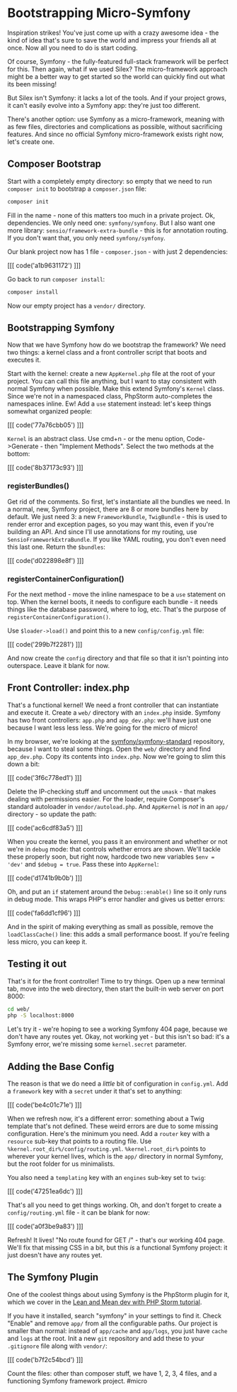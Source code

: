 # Bootstrapping Micro-Symfony

Inspiration strikes! You've just come up with a crazy awesome idea - the kind of idea
that's sure to save the world and impress your friends all at once. Now all you need
to do is start coding.

Of course, Symfony - the fully-featured full-stack framework will be perfect for this.
Then again, what if we used Silex? The micro-framework approach might be a better
way to get started so the world can quickly find out what its been missing!

But Silex isn't Symfony: it lacks a lot of the tools. And if your project grows, it 
can't easily evolve into a Symfony app: they're just too different.

There's another option: use Symfony as a micro-framework, meaning with as few files,
directories and complications as possible, without sacrificing features. And since
no official Symfony micro-framework exists right now, let's create one.

## Composer Bootstrap

Start with a completely empty directory: so empty that we need to run `composer init`
to bootstrap a `composer.json` file:

```bash
composer init
```

Fill in the name - none of this matters too much in a private project. Ok, dependencies.
We only need one: `symfony/symfony`. But I also want one more library:
`sensio/framework-extra-bundle` - this is for annotation routing. If you don't want
that, you only need `symfony/symfony`.

Our blank project now has 1 file - `composer.json` - with just 2 dependencies:

[[[ code('a1b9631172') ]]]

Go back to run `composer install`:

```bash
composer install
```

Now our empty project has a `vendor/` directory.

## Bootstrapping Symfony

Now that we have Symfony how do we bootstrap the framework? We need two things: a 
kernel class and a front controller script that boots and executes it.

Start with the kernel: create a new `AppKernel.php` file at the root of your project.
You can call this file anything, but I want to stay consistent with normal Symfony
when possible. Make this extend Symfony's `Kernel` class. Since we're not in a namespaced
class, PhpStorm auto-completes the namespaces inline. Ew! Add a `use` statement instead:
let's keep things somewhat organized people:

[[[ code('77a76cbb05') ]]]

`Kernel` is an abstract class. Use cmd+n - or the menu option, Code->Generate - then 
"Implement Methods". Select the two methods at the bottom:

[[[ code('8b37173c93') ]]]

### registerBundles()

Get rid of the comments. So first, let's instantiate all the bundles we need.
In a normal, new, Symfony project, there are 8 or more bundles here by default. We
just need 3: a new `FrameworkBundle`, `TwigBundle` - this is used to render error
and exception pages, so you may want this, even if you're building an API. And since
I'll use annotations for my routing, use `SensioFrameworkExtraBundle`. If you like
YAML routing, you don't even need this last one. Return the `$bundles`:

[[[ code('d022898e8f') ]]]

### registerContainerConfiguration()

For the next method - move the inline namespace to be a `use` statement on top. When
the kernel boots, it needs to configure each bundle - it needs things like the database
password, where to log, etc. That's the purpose of `registerContainerConfiguration()`.

Use `$loader->load()` and point this to a new `config/config.yml` file:

[[[ code('299b7f2281') ]]]

And now create the `config` directory and that file so that it isn't pointing into
outerspace. Leave it blank for now.

## Front Controller: index.php

That's a functional kernel! We need a front controller that can instantiate and execute
it. Create a `web/` directory with an `index.php` inside. Symfony has two front controllers:
`app.php` and `app_dev.php`: we'll have just one because I want less less less. We're going
for the micro of micro!

In my browser, we're looking at the [symfony/symfony-standard](https://github.com/symfony/symfony-standard)
repository, because I want to steal some things. Open the `web/` directory and find
`app_dev.php`. Copy its contents into `index.php`. Now we're going to slim this
down a bit:

[[[ code('3f6c778ed1') ]]]

Delete the IP-checking stuff and uncomment out the `umask` - that makes dealing
with permissions easier. For the loader, require Composer's standard autoloader
in `vendor/autoload.php`. And `AppKernel` is *not* in an `app/` directory - so update
the path:

[[[ code('ac6cdf83a5') ]]]

When you create the kernel, you pass it an environment and whether or not we're in
`debug` mode: that controls whether errors are shown. We'll tackle these properly
soon, but right now, hardcode two new variables `$env = 'dev'` and `$debug = true`.
Pass these into `AppKernel`:

[[[ code('d1741b9b0b') ]]]

Oh, and put an `if` statement around the `Debug::enable()` line so it only runs in
debug mode. This wraps PHP's error handler and gives us better errors:

[[[ code('fa6dd1cf96') ]]]

And in the spirit of making everything as small as possible, remove the `loadClassCache()`
line: this adds a small performance boost. If you're feeling less micro, you can keep it.

## Testing it out

That's it for the front controller! Time to try things. Open up a new terminal tab,
move into the web directory, then start the built-in web server on port 8000:

```bash
cd web/
php -S localhost:8000
```

Let's try it - we're hoping to see a working Symfony 404 page, because we don't have
any routes yet. Okay, not working yet - but this isn't so bad: it's a Symfony error,
we're missing some `kernel.secret` parameter.

## Adding the Base Config

The reason is that we do need a *little* bit of configuration in `config.yml`. Add
a `framework` key with a `secret` under it that's set to anything:

[[[ code('be4c01c71e') ]]]

When we refresh now, it's a different error: something about a Twig template that's
not defined. These weird errors are due to some missing configuration. Here's the
minimum you need. Add a `router` key with a `resource` sub-key that points to a routing
file. Use `%kernel.root_dir%/config/routing.yml`. `%kernel.root_dir%` points to
wherever your kernel lives, which is the `app/` directory in normal Symfony, but
the root folder for us minimalists.

You also need a `templating` key with an `engines` sub-key set to `twig`:

[[[ code('47251ea6dc') ]]]

That's all you need to get things working. Oh, and don't forget to create
a `config/routing.yml` file - it can be blank for now:

[[[ code('a0f3be9a83') ]]]

Refresh! It lives! "No route found for GET /" - that's our working 404 page. We'll fix 
that missing CSS in a bit, but this *is* a functional Symfony project: it just doesn't
have any routes yet.

## The Symfony Plugin

One of the coolest things about using Symfony is the PhpStorm plugin for it, which we
cover in the [Lean and Mean dev with PHP Storm tutorial](https://knpuniversity.com/screencast/phpstorm). 

If you have it installed, search "symfony" in your settings to find it. Check "Enable" and
remove `app/` from all the configurable paths. Our project is smaller than normal:
instead of `app/cache` and `app/logs`, you just have `cache` and `logs` at the root.
Init a new `git` repository and add these to your `.gitignore` file along with `vendor/`:

[[[ code('b7f2c54bcd') ]]]

Count the files: other than composer stuff, we have 1, 2, 3, 4 files, and a functioning
Symfony framework project. #micro
